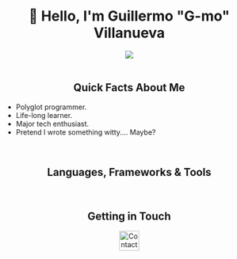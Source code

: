 <!-- Greeting Section-->
<h1 align="center">👋 Hello, I'm Guillermo "G-mo" Villanueva</h1>
<div align="center" >
  <img src="https://media1.giphy.com/media/13HgwGsXF0aiGY/giphy.gif" />
</div>
<br/>

<!-- About Me Section-->
<h2 align="center">Quick Facts About Me</h2>
<ul>
  <li>Polyglot programmer.</li>
  <li>Life-long learner.</li>
  <li>Major tech enthusiast.</li>
  <li>Pretend I wrote something witty.... Maybe?</li>
</ul>

<br/>

<!-- LFT Section-->
<h2 align="center">Languages, Frameworks & Tools</h2>
<br/>

<!-- Getting in Touch Section-->
<h2 align="center">Getting in Touch</h2>
<div align="center">
  <a href="https://www.linkedin.com/in/gmodvillanueva/">
    <img src="https://cdn.jsdelivr.net/gh/devicons/devicon/icons/linkedin/linkedin-original.svg" height="40rem" alt="Contact me on LinkedIn!" title="Contact me on LinkedIn!" />
  </a>
</div>

<br/>


<!-- Experiment
<details>
  <summary><h2>Fun Tools</h2></summary>
</details>
-->

